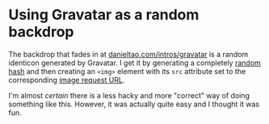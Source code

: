 Using Gravatar as a random backdrop
===================================

The backdrop that fades in at [danieltao.com/intros/gravatar](http://danieltao.com) is a random identicon generated by Gravatar. I get it by generating a completely [random hash](https://en.gravatar.com/site/implement/hash/) and then creating an `<img>` element with its `src` attribute set to the corresponding [image request URL](https://en.gravatar.com/site/implement/images/).

I'm almost *certain* there is a less hacky and more "correct" way of doing something like this. However, it was actually quite easy and I thought it was fun.
